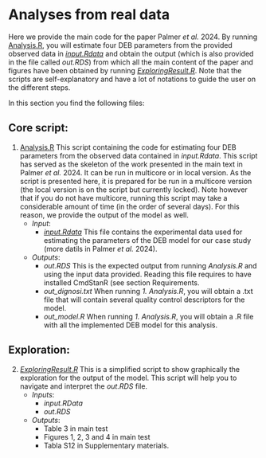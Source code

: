 # Analyses from real data
Here we provide the main code for the paper Palmer _et al._ 2024. By running [Analysis.R](../1_REALDATA/Analysis.R), you will estimate four DEB parameters from the provided observed data in [_input.Rdata_](../1_REALDATA/input.Rdata) and obtain the output (which is also provided in the file called _out.RDS_) from which all the main content of the paper and figures have been obtained by running [_ExploringResult.R_](../1_REALDATA/ExploringResult.R). 
Note that the scripts are self-explanatory and have a lot of notations to guide the user on the different steps.

In this section you find the following files: 

## Core script: 
1. [Analysis.R](../1_REALDATA/Analysis.R) This script containing the code for estimating four DEB parameters from the observed data contained in _input.Rdata_. This script has served as the skeleton of the work presented in the main text in Palmer _et al._ 2024. It can be run in multicore or in local version. As the script is presented here, it is prepared for be run in a multicore version (the  local version is on the script but currently locked). Note however that if you do not have multicore, running this script may take a considerable amount of time (in the order of several days). For this reason, we provide the output of the model as well.
   - *Input*:
      - [_input.Rdata_](../1_REALDATA/input.Rdata) This file contains the experimental data used for estimating the parameters of the DEB model for our case study (more datils in Palmer _et al._ 2024). 
   - *Outputs*:
      - _out.RDS_ This is the expected output from running _Analysis.R_ and using the input data provided. Reading this file requires to have installed CmdStanR (see section Requirements.
      - _out_dignosi.txt_ When running _1._ _Analysis.R_, you will obtain a .txt file that will contain several quality control descriptors for the model.
      - _out_model.R_ When running _1._ _Analysis.R_, you will obtain a .R file with all the implemented DEB model for this analysis.
  
## Exploration: 
2. [_ExploringResult.R_](../1_REALDATA/ExploringResult.R) This is a simplified script to show graphically the exploration for the output of the model. This script will help you to navigate and interpret the _out.RDS_ file. 
   - *Inputs*:
     - _input.RData_
     - _out.RDS_
   - *Outputs*:
        - Table 3 in main test
        - Figures 1, 2, 3 and 4 in main test
        - Tabla S12 in Supplementary materials.
